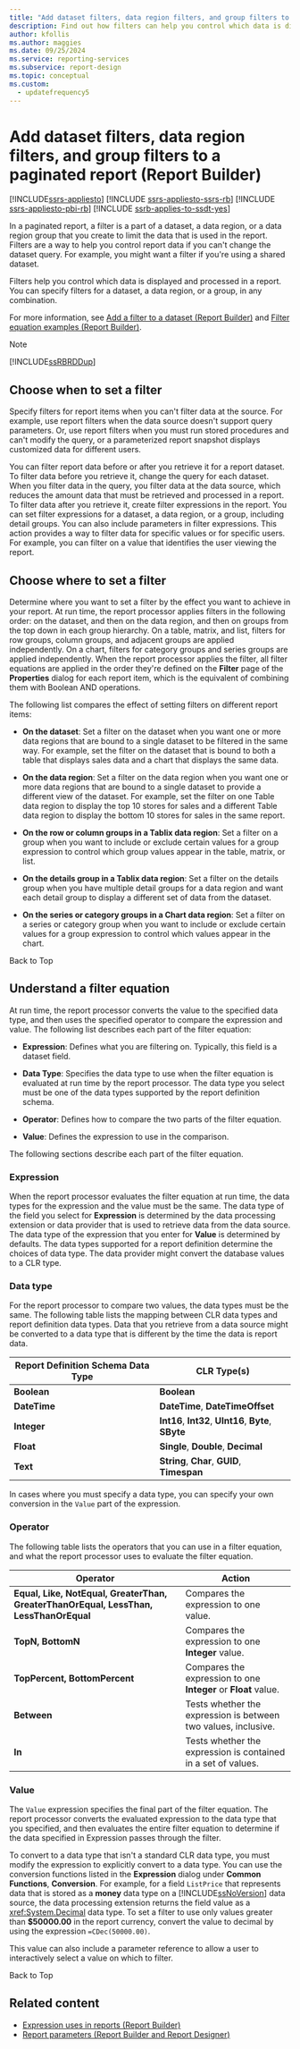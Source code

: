 ```yaml
---
title: "Add dataset filters, data region filters, and group filters to a paginated report"
description: Find out how filters can help you control which data is displayed and processed in your paginated reports in Report Builder.
author: kfollis
ms.author: maggies
ms.date: 09/25/2024
ms.service: reporting-services
ms.subservice: report-design
ms.topic: conceptual
ms.custom:
  - updatefrequency5
---
```

# Add dataset filters, data region filters, and group filters to a paginated report (Report Builder)


[!INCLUDE[ssrs-appliesto](../../includes/ssrs-appliesto.md)] [!INCLUDE [ssrs-appliesto-ssrs-rb](../../includes/ssrs-appliesto-ssrs-rb.md)] [!INCLUDE [ssrs-appliesto-pbi-rb](../../includes/ssrs-appliesto-pbi-rb.md)] [!INCLUDE [ssrb-applies-to-ssdt-yes](../../includes/ssrb-applies-to-ssdt-yes.md)]

  In a paginated report, a filter is a part of a dataset, a data region, or a data region group that you create to limit the data that is used in the report. Filters are a way to help you control report data if you can't change the dataset query. For example, you might want a filter if you're using a shared dataset.  
  
 Filters help you control which data is displayed and processed in a report. You can specify filters for a dataset, a data region, or a group, in any combination.  
  
 For more information, see [Add a filter to a dataset &#40;Report Builder&#41;](../../reporting-services/report-data/add-a-filter-to-a-dataset-report-builder-and-ssrs.md) and [Filter equation examples &#40;Report Builder&#41;](../../reporting-services/report-design/filter-equation-examples-report-builder-and-ssrs.md).  
  
> [!NOTE]  
>  [!INCLUDE[ssRBRDDup](../../includes/ssrbrddup-md.md)]  
  
##  <a name="When"></a> Choose when to set a filter  
 Specify filters for report items when you can't filter data at the source. For example, use report filters when the data source doesn't support query parameters. Or, use report filters when you must run stored procedures and can't modify the query, or a parameterized report snapshot displays customized data for different users.  
  
 You can filter report data before or after you retrieve it for a report dataset. To filter data before you retrieve it, change the query for each dataset. When you filter data in the query, you filter data at the data source, which reduces the amount data that must be retrieved and processed in a report. To filter data after you retrieve it, create filter expressions in the report. You can set filter expressions for a dataset, a data region, or a group, including detail groups. You can also include parameters in filter expressions. This action provides a way to filter data for specific values or for specific users. For example, you can filter on a value that identifies the user viewing the report.  
  
##  <a name="Where"></a> Choose where to set a filter  
 Determine where you want to set a filter by the effect you want to achieve in your report. At run time, the report processor applies filters in the following order: on the dataset, and then on the data region, and then on groups from the top down in each group hierarchy. On a table, matrix, and list, filters for row groups, column groups, and adjacent groups are applied independently. On a chart, filters for category groups and series groups are applied independently. When the report processor applies the filter, all filter equations are applied in the order they're defined on the **Filter** page of the **Properties** dialog for each report item, which is the equivalent of combining them with Boolean AND operations.  
  
 The following list compares the effect of setting filters on different report items:  
  
-   **On the dataset**: Set a filter on the dataset when you want one or more data regions that are bound to a single dataset to be filtered in the same way. For example, set the filter on the dataset that is bound to both a table that displays sales data and a chart that displays the same data.  
  
-   **On the data region**: Set a filter on the data region when you want one or more data regions that are bound to a single dataset to provide a different view of the dataset. For example, set the filter on one Table data region to display the top 10 stores for sales and a different Table data region to display the bottom 10 stores for sales in the same report.  
  
-   **On the row or column groups in a Tablix data region**: Set a filter on a group when you want to include or exclude certain values for a group expression to control which group values appear in the table, matrix, or list.  
  
-   **On the details group in a Tablix data region**: Set a filter on the details group when you have multiple detail groups for a data region and want each detail group to display a different set of data from the dataset.  
  
-   **On the series or category groups in a Chart data region**: Set a filter on a series or category group when you want to include or exclude certain values for a group expression to control which values appear in the chart.  
  
 Back to Top  
  
##  <a name="FilterEquations"></a> Understand a filter equation  
 At run time, the report processor converts the value to the specified data type, and then uses the specified operator to compare the expression and value. The following list describes each part of the filter equation:  
  
-   **Expression**: Defines what you are filtering on. Typically, this field is a dataset field.  
  
-   **Data Type**: Specifies the data type to use when the filter equation is evaluated at run time by the report processor. The data type you select must be one of the data types supported by the report definition schema.  
  
-   **Operator**: Defines how to compare the two parts of the filter equation.  
  
-   **Value**: Defines the expression to use in the comparison.  
  
 The following sections describe each part of the filter equation.  
  
### Expression  
 When the report processor evaluates the filter equation at run time, the data types for the expression and the value must be the same. The data type of the field you select for **Expression** is determined by the data processing extension or data provider that is used to retrieve data from the data source. The data type of the expression that you enter for **Value** is determined by defaults. The data types supported for a report definition determine the choices of data type. The data provider might convert the database values to a CLR type.  
  
### Data type  
 For the report processor to compare two values, the data types must be the same. The following table lists the mapping between CLR data types and report definition data types. Data that you retrieve from a data source might be converted to a data type that is different by the time the data is report data.  
  
|**Report Definition Schema Data Type**|**CLR Type(s)**|  
|--------------------------------------------|-----------------------|  
|**Boolean**|**Boolean**|  
|**DateTime**|**DateTime**, **DateTimeOffset**|  
|**Integer**|**Int16**, **Int32**, **UInt16**, **Byte**, **SByte**|  
|**Float**|**Single**, **Double**, **Decimal**|  
|**Text**|**String**, **Char**, **GUID**, **Timespan**|  
  
 In cases where you must specify a data type, you can specify your own conversion in the `Value` part of the expression.  
  
### Operator  
 The following table lists the operators that you can use in a filter equation, and what the report processor uses to evaluate the filter equation.  
  
|Operator|Action|  
|--------------|------------|  
|**Equal, Like, NotEqual, GreaterThan, GreaterThanOrEqual, LessThan, LessThanOrEqual**|Compares the expression to one value.|  
|**TopN, BottomN**|Compares the expression to one **Integer** value.|  
|**TopPercent, BottomPercent**|Compares the expression to one **Integer** or **Float** value.|  
|**Between**|Tests whether the expression is between two values, inclusive.|  
|**In**|Tests whether the expression is contained in a set of values.|  
  
### Value  
 The `Value` expression specifies the final part of the filter equation. The report processor converts the evaluated expression to the data type that you specified, and then evaluates the entire filter equation to determine if the data specified in Expression passes through the filter.  
  
 To convert to a data type that isn't a standard CLR data type, you must modify the expression to explicitly convert to a data type. You can use the conversion functions listed in the **Expression** dialog under **Common Functions**, **Conversion**. For example, for a field `ListPrice` that represents data that is stored as a **money** data type on a [!INCLUDE[ssNoVersion](../../includes/ssnoversion-md.md)] data source, the data processing extension returns the field value as a <xref:System.Decimal> data type. To set a filter to use only values greater than **$50000.00** in the report currency, convert the value to decimal by using the expression `=CDec(50000.00)`.  
  
 This value can also include a parameter reference to allow a user to interactively select a value on which to filter.  
  
 Back to Top  
  
## Related content

- [Expression uses in reports &#40;Report Builder&#41;](../../reporting-services/report-design/expression-uses-in-reports-report-builder-and-ssrs.md)
- [Report parameters &#40;Report Builder and Report Designer&#41;](../../reporting-services/report-design/report-parameters-report-builder-and-report-designer.md)
